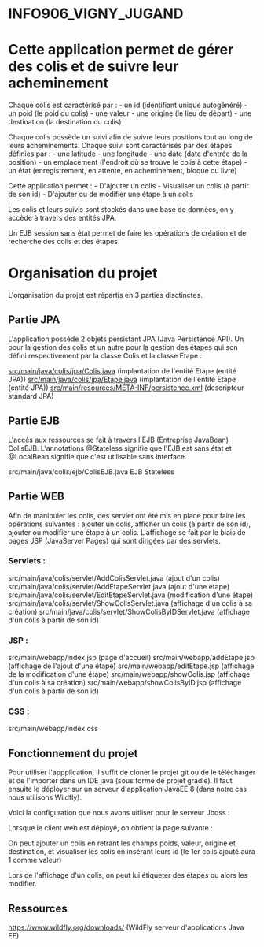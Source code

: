 # INFO906_VIGNY_JUGAND

# Cette application permet de gérer des colis et de suivre leur acheminement


Chaque colis est caractérisé par :
	- un id (identifiant unique autogénéré)
	- un poid (le poid du colis)
	- une valeur
	- une origine (le lieu de départ)
	- une destination (la destination du colis)

Chaque colis possède un suivi afin de suivre leurs positions tout au long de leurs acheminements. Chaque suivi sont caractérisés par des étapes définies par :
	- une latitude
	- une longitude
	- une date (date d'entrée de la position) 
	- un emplacement (l'endroit où se trouve le colis à cette étape)
	- un état (enregistrement, en attente, en acheminement, bloqué ou livré)


Cette application permet :
	- D'ajouter un colis
	- Visualiser un colis (à partir de son id)
	- D'ajouter ou de modifier une étape à un colis


Les colis et leurs suivis sont stockés dans une base de données, on y accède à travers des entités JPA.

Un EJB session sans état permet de faire les opérations de création et de recherche des colis et des étapes.

# Organisation du projet

L'organisation du projet est répartis en 3 parties disctinctes.

## Partie JPA

L'application possède 2 objets persistant JPA (Java Persistence API). Un pour la gestion des colis et un autre pour la gestion des étapes qui son défini  respectivement par la classe Colis et la classe Etape :

[src/main/java/colis/jpa/Colis.java](src/main/java/colis/jpa/Colis.java) (implantation de l'entité Etape (entité JPA))
[src/main/java/colis/jpa/Etape.java](src/main/java/colis/jpa/Etape.java) (implantation de l'entité Etape (entité JPA))
[src/main/resources/META-INF/persistence.xml](src/main/resources/META-INF/persistence.xml) (descripteur standard JPA)

## Partie EJB

L'accès aux ressources se fait à travers l'EJB (Entreprise JavaBean) ColisEJB.
L'annotations @Stateless  signifie que l'EJB est sans état et  @LocalBean  signifie que c'est utilisable sans interface.

src/main/java/colis/ejb/ColisEJB.java EJB Stateless

## Partie WEB

Afin de manipuler les colis, des servlet ont été mis en place pour faire les opérations suivantes : ajouter un colis, afficher un colis (à partir de son id), ajouter ou modifier une étape à un colis. L'affichage se fait par le biais de pages JSP (JavaServer Pages) qui sont dirigées par des servlets.

### Servlets :

src/main/java/colis/servlet/AddColisServlet.java  (ajout d'un colis)
src/main/java/colis/servlet/AddEtapeServlet.java (ajout d'une étape)
src/main/java/colis/servlet/EditEtapeServlet.java (modification d'une étape)
src/main/java/colis/servlet/ShowColisServlet.java (affichage d'un colis à sa création)
src/main/java/colis/servlet/ShowColisByIDServlet.java (affichage d'un colis à partir de son id)

### JSP :

src/main/webapp/index.jsp  (page d'accueil)
src/main/webapp/addEtape.jsp (affichage de l'ajout d'une étape)
src/main/webapp/editEtape.jsp (affichage de la modification d'une étape)
src/main/webapp/showColis.jsp (affichage d'un colis à sa création)
src/main/webapp/showColisByID.jsp (affichage d'un colis à partir de son id)

### CSS :

src/main/webapp/index.css 

## Fonctionnement du projet

Pour utiliser l'appplication, il suffit de cloner le projet git ou de le télécharger et de l'importer dans un IDE java (sous forme de projet gradle). Il faut ensuite le déployer sur un serveur d'application JavaEE 8 (dans notre cas nous utilisons Wildfly). 

Voici la configuration que nous avons uitliser pour le serveur Jboss :

 


Lorsque le client web est déployé, on obtient la page suivante : 

 
On peut ajouter un colis en retrant les champs poids, valeur, origine et destination, et
visualiser les colis en insérant leurs id (le 1er colis ajouté aura 1 comme valeur)

Lors de l'affichage d'un colis, on peut lui étiqueter des étapes ou alors les modifier.

 





## Ressources

https://www.wildfly.org/downloads/ (WildFly serveur d'applications Java EE)
